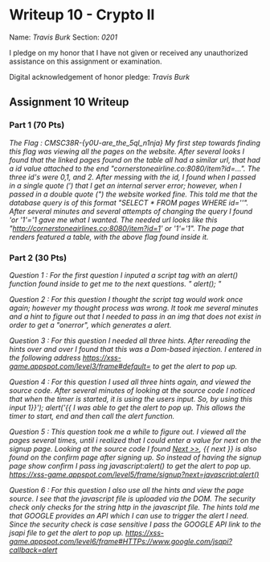 Writeup 10 - Crypto II
=====

Name: *Travis Burk*
Section: *0201*

I pledge on my honor that I have not given or received any unauthorized assistance on this assignment or examination.

Digital acknowledgement of honor pledge: *Travis Burk*

## Assignment 10 Writeup

### Part 1 (70 Pts)
*The Flag : CMSC38R-{y0U-are_the_5ql_n1nja}*
*My first step towards finding this flag was viewing all the pages on the website. After several looks I found that the linked pages found on the table all had a similar url, that had a id value attached to the end "cornerstoneairline.co:8080/item?id=...". The three id's were 0,1, and 2. After messing with the id, I found when I passed in a single quote (') that I get an internal server error; however, when I passed in a double quote (") the website worked fine. This told me that the database query is of this format "SELECT * FROM pages WHERE id=''". After several minutes and several attempts of changing the query I found 'or '1'='1 gave me what I wanted. The needed url looks like this "http://cornerstoneairlines.co:8080/item?id=1' or '1'='1". The page that renders featured a table, with the above flag found inside it.*


### Part 2 (30 Pts)
*Question 1 : For the first question I inputed a script tag with an alert() function found inside to get me to the next questions. "<scipt> alert(); </script>"*

*Question 2 : For this question I thought the script tag would work once again; however my thought process was wrong. It took me several minutes and a hint to figure out that I needed to pass in an img that does not exist in order to get a "onerror", which generates a alert.*

*Question 3 : For this question I needed all three hints. After rereading the hints over and over I found that this was a Dom-based injection. I entered in the following address https://xss-game.appspot.com/level3/frame#default= to get the alert to pop up.*

*Question 4 : For this question I used all three hints again, and viewed the source code. After several minutes of looking at the source code I noticed that when the timer is started, it is using the users input. So, by using this input 1}}'); alert('{{ I was able to get the alert to pop up. This allows the timer to start, end and then call the alert function.*

*Question 5 : This question took me a while to figure out. I viewed all the pages several times, until i realized that I could enter a value for next on the signup page. Looking at the source code I found <a href="{{ next }}">Next >></a>, {{ next }} is also found on the confirm page after signing up. So instead of having the signup page show confirm I pass ing javascript:alert() to get the alert to pop up. https://xss-game.appspot.com/level5/frame/signup?next=javascript:alert()*

*Question 6 : For this question I also use all the hints and view the page source. I see that the javascript file is uploaded via the DOM. The security check only checks for the string http in the javascript file. The hints told me that GOOGLE provides an API which I can use to trigger the alert I need. Since the security check is case sensitive I pass the GOOGLE API link to the jsapi file to get the alert to pop up.  https://xss-game.appspot.com/level6/frame#HTTPs://www.google.com/jsapi?callback=alert*